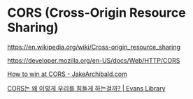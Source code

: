 # CORS (Cross-Origin Resource Sharing)

<https://en.wikipedia.org/wiki/Cross-origin_resource_sharing>

<https://developer.mozilla.org/en-US/docs/Web/HTTP/CORS>

[How to win at CORS - JakeArchibald.com](https://jakearchibald.com/2021/cors/)

[CORS는 왜 이렇게 우리를 힘들게 하는걸까? | Evans Library](https://evan-moon.github.io/2020/05/21/about-cors/)
